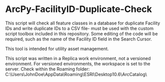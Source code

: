 # ArcPy-FacilityID-Duplicate-Check
This script will check all feature classes in a database for duplicate Facility IDs and write duplicate IDs to a CSV file- must be used with the custom script toolbox 
included in this repository. Some editing of the code will be required, such as the name of the Facility ID field in the Search Cursor.

This tool is intended for utility asset management.

This script was written in a Replica work environment, not a versioned environment. For versioned environments, the workspace is set to the server. Check within the Roaming folder:
C:\Users\JohnDoe\AppData\Roaming\ESRI\Desktop10.6\ArcCatalog\
